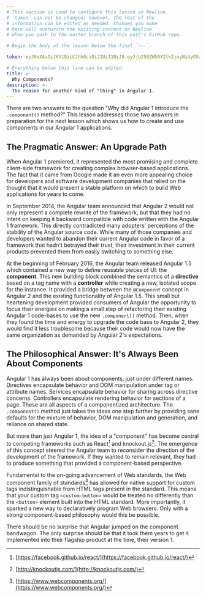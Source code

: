 ```yaml
---
# This section is used to configure this lesson on Newline.
# `token` can not be changed; however, the rest of the
# information can be edited as needed. Changes you make
# here will overwrite the existing content on Newline
# when you push to the master branch of this path's GitHub repo.

# Begin the body of the lesson below the final `---`.

token: eyJ0eXAiOiJKV1QiLCJhbGciOiJIUzI1NiJ9.eyJjb250ZW50X2lkIjoyNzUyOSwiY29udGVudF90eXBlIjoiTGVzc29uIn0.F8mtMcB2XrZzsWJDjVe-0FTIIDEtZRlh9WhuTZmZmzQ

# Everything below this line can be edited.
title: >-
  Why Components?
description: >-
  The reason for another kind of "thing" in Angular 1.
---
```


There are two answers to the question "Why did Angular 1 introduce the
`.component()` method?" This lesson addresses those two answers in preparation
for the next lesson which shows us how to create and use components in our
Angular 1 applications.

## The Pragmatic Answer: An Upgrade Path

When Angular 1 premiered, it represented the most promising and complete
client-side framework for creating complex browser-based applications. The fact
that it came from Google made it an even more appealing choice for developers
and software development companies that relied on the thought that it would
present a stable platform on which to build Web applications for years to come.

In September 2014, the Angular team announced that Angular 2 would not only
represent a complete rewrite of the framework, but that they had no intent on
keeping it backward compatible with code written with the Angular 1 framework.
This directly contradicted many adopters' perceptions of the stability of the
Angular source code. While many of those companies and developers wanted to
abandon their current Angular code in favor of a framework that hadn't
betrayed their trust, their investment in their current products prevented them
from easily switching to something else.

At the beginning of February 2016, the Angular team released Angular 1.5 which
contained a new way to define reusable pieces of UI: the __component__. This new
building block combined the semantics of a __directive__ based on a tag name
with a __controller__ while creating a new, isolated scope for the instance. It
provided a bridge between the `@Component` concept in Angular 2 and the existing
functionality of Angular 1.5. This small but heartening development provided
consumers of Angular the opportunity to focus their energies on making a small
step of refactoring their existing Angular 1 code-bases to use the new
`.component()` method. Then, when they found the time and energy to upgrade
the code base to Angular 2, they would find it less troublesome because their
code would now have the same organization as demanded by Angular 2's
expectations.

## The Philosophical Answer: It's Always Been About Components

Angular 1 has always been about components, just under different names.
Directives encapsulate behavior and DOM manipulation under tag or attribute
names. Services encapsulate behavior for sharing across directive concerns.
Controllers encapsulate rendering behavior for sections of a page. These are all
aspects of a componentized architecture. The `.component()` method just takes
the ideas one step further by providing sane defaults for the mixture of
behavior, DOM manipulation and generation, and reliance on shared state.

But more than just Angular 1, the idea of a "component" has become central to
competing frameworks such as React[^1] and knockout.js[^2]. The emergence of
this concept steered the Angular team to reconsider the direction of the
development of the framework. If they wanted to remain relevant, they had to
produce something that provided a component-based perspective.

Fundamental to the on-going advancement of Web standards, the Web component
family of standards[^3] has allowed for native support for custom tags
indistinguishable from HTML tags present in the standard. This means that your
custom tag `<custom-button>` would be treated no differently than the `<button>`
element built into the HTML standard. More importantly, it sparked a new way
to declaratively program Web browsers. Only with a strong component-based
philosophy would this be possible.

There should be no surprise that Angular jumped on the component bandwagon. The
only surprise should be that it took them years to get it implemented into their
flagship product at the time, their version 1.

[^1]: [https://facebook.github.io/react/](https://facebook.github.io/react/)
[^2]: [http://knockoutjs.com/](http://knockoutjs.com/)
[^3]: [https://www.webcomponents.org/](https://www.webcomponents.org/)
